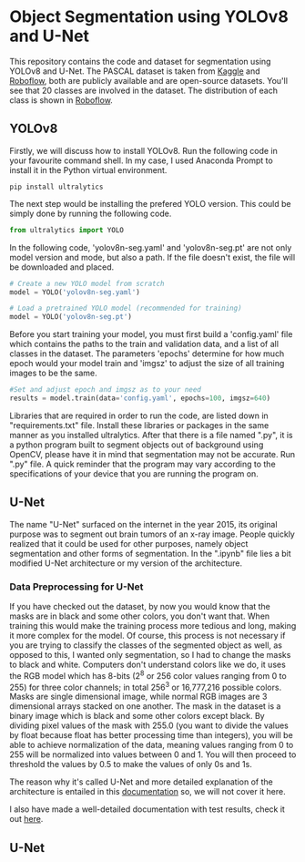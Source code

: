 # Object Segmentation using YOLOv8 and U-Net

This repository contains the code and dataset for segmentation using YOLOv8 and U-Net. The PASCAL dataset is taken from [Kaggle](https://www.kaggle.com/datasets/gopalbhattrai/pascal-voc-2012-dataset) and [Roboflow](https://public.roboflow.com/object-detection/pascal-voc-2012), both are publicly available and are open-source datasets. You'll see that 20 classes are involved in the dataset. The distribution of each class is shown in [Roboflow](https://public.roboflow.com/object-detection/pascal-voc-2012).  

## YOLOv8

Firstly, we will discuss how to install YOLOv8. Run the following code in your favourite command shell. In my case, I used Anaconda Prompt to install it in the Python virtual environment. 

```shell
pip install ultralytics
```

The next step would be installing the prefered YOLO version. This could be simply done by running the following code.

```py
from ultralytics import YOLO
```

In the following code, 'yolov8n-seg.yaml' and 'yolov8n-seg.pt' are not only model version and mode, but also a path. If the file doesn't exist, the file will be downloaded and placed. 

```py
# Create a new YOLO model from scratch
model = YOLO('yolov8n-seg.yaml')

# Load a pretrained YOLO model (recommended for training)
model = YOLO('yolov8n-seg.pt')
```

Before you start training your model, you must first build a 'config.yaml' file which contains the paths to the train and validation data, and a list of all classes in the dataset. The parameters 'epochs' determine for how much epoch would your model train and 'imgsz' to adjust the size of all training images to be the same.

```py
#Set and adjust epoch and imgsz as to your need
results = model.train(data='config.yaml', epochs=100, imgsz=640)
```

Libraries that are required in order to run the code, are listed down in "requirements.txt" file. Install these libraries or packages in the same manner as you installed ultralytics. After that there is a file named ".py", it is a python program built to segment objects out of background using OpenCV, please have it in mind that segmentation may not be accurate. Run ".py" file. A quick reminder that the program may vary according to the specifications of your device that you are running the program on. 

## U-Net

The name "U-Net" surfaced on the internet in the year 2015, its original purpose was to segment out brain tumors of an x-ray image. People quickly realized that it could be used for other purposes, namely object segmentation and other forms of segmentation. In the ".ipynb" file lies a bit modified U-Net architecture or my version of the architecture. 

### Data Preprocessing for U-Net

If you have checked out the dataset, by now you would know that the masks are in black and some other colors, you don't want that. When training this would make the training process more tedious and long, making it more complex for the model. Of course, this process is not necessary if you are trying to classify the classes of the segmented object as well, as opposed to this, I wanted only segmentation, so I had to change the masks to black and white. Computers don't understand colors like we do, it uses the RGB model which has 8-bits (2<sup>8</sup> or 256 color values ranging from 0 to 255) for three color channels; in total 256<sup>3</sup> or 16,777,216 possible colors. Masks are single dimensional image, while normal RGB images are 3 dimensional arrays stacked on one another. The mask in the dataset is a binary image which is black and some other colors except black. By dividing pixel values of the mask with 255.0 (you want to divide the values by float because float has better processing time than integers), you will be able to achieve normalization of the data, meaning values ranging from 0 to 255 will be normalized into values between 0 and 1. You will then proceed to threshold the values by 0.5 to make the values of only 0s and 1s. 

The reason why it's called U-Net and more detailed explanation of the architecture is entailed in this [documentation](https://obj-seg-doc-e3wipu72g6lsyt3rvkxp2g.streamlit.app/) so, we will not cover it here.

I also have made a well-detailed documentation with test results, check it out [here](https://obj-seg-doc-e3wipu72g6lsyt3rvkxp2g.streamlit.app/).


## U-Net

